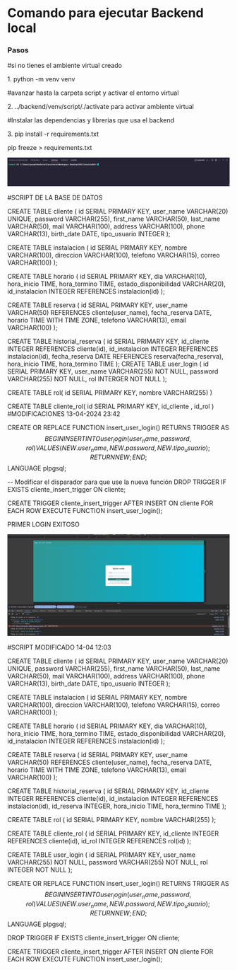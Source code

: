 <h1>Comando para ejecutar <b>Backend</b> local</h1>

<h3>Pasos</h3>

#si no tienes el ambiente virtual creado
<p>1.  python -m venv venv </p>

#avanzar hasta la carpeta script y activar el entorno virtual
<p>2. ../backend/venv/script/./activate para activar ambiente virtual</p>

#Instalar las dependencias  y librerias que usa el backend
<p>3.  pip install -r requirements.txt</p>


pip freeze > requirements.txt

![alt text](image.png)


#SCRIPT DE LA BASE DE DATOS

CREATE TABLE cliente (
    id SERIAL PRIMARY KEY,
    user_name VARCHAR(20) UNIQUE,
    password VARCHAR(255),
    first_name VARCHAR(50),
    last_name VARCHAR(50),
    mail VARCHAR(100),
    address VARCHAR(100),
    phone VARCHAR(13),
    birth_date DATE,
    tipo_usuario INTEGER
);

CREATE TABLE instalacion (
    id SERIAL PRIMARY KEY,
    nombre VARCHAR(100),
    direccion VARCHAR(100),
    telefono VARCHAR(15),
    correo VARCHAR(100)
);

CREATE TABLE horario (
    id SERIAL PRIMARY KEY,
    dia VARCHAR(10),
    hora_inicio TIME,
    hora_termino TIME,
    estado_disponibilidad VARCHAR(20),
    id_instalacion INTEGER REFERENCES instalacion(id)
);

CREATE TABLE reserva (
    id SERIAL PRIMARY KEY,
    user_name VARCHAR(50) REFERENCES cliente(user_name),
    fecha_reserva DATE,
    horario TIME WITH TIME ZONE, 
    telefono VARCHAR(13),
    email VARCHAR(100)
);

CREATE TABLE historial_reserva (
    id SERIAL PRIMARY KEY,
    id_cliente INTEGER REFERENCES cliente(id),
    id_instalacion INTEGER REFERENCES instalacion(id),
    fecha_reserva DATE REFERENCES reserva(fecha_reserva),
    hora_inicio TIME,
    hora_termino TIME
);
CREATE TABLE user_login (
    id SERIAL PRIMARY KEY,
    user_name VARCHAR(255) NOT NULL,
    password VARCHAR(255) NOT NULL,
    rol INTERGER NOT NULL
);

CREATE TABLE rol(
    id SERIAL PRIMARY KEY,
    nombre VARCHAR(255)
)

CREATE TABLE cliente_rol(
    id SERIAL PRIMARY KEY,
    id_cliente ,
    id_rol
)
#MODIFICACIONES 13-04-2024 23:42


CREATE OR REPLACE FUNCTION insert_user_login()
RETURNS TRIGGER AS $$
BEGIN
    INSERT INTO user_login (user_name, password, rol)
    VALUES (NEW.user_name, NEW.password, NEW.tipo_usuario);
    RETURN NEW;
END;
$$ LANGUAGE plpgsql;

-- Modificar el disparador para que use la nueva función
DROP TRIGGER IF EXISTS cliente_insert_trigger ON cliente;

CREATE TRIGGER cliente_insert_trigger
AFTER INSERT ON cliente
FOR EACH ROW
EXECUTE FUNCTION insert_user_login();


PRIMER LOGIN EXITOSO 

![alt text](image-1.png)


#SCRIPT MODIFICADO 14-04 12:03

CREATE TABLE cliente (
    id SERIAL PRIMARY KEY,
    user_name VARCHAR(20) UNIQUE,
    password VARCHAR(255),
    first_name VARCHAR(50),
    last_name VARCHAR(50),
    mail VARCHAR(100),
    address VARCHAR(100),
    phone VARCHAR(13),
    birth_date DATE,
    tipo_usuario INTEGER
);

CREATE TABLE instalacion (
    id SERIAL PRIMARY KEY,
    nombre VARCHAR(100),
    direccion VARCHAR(100),
    telefono VARCHAR(15),
    correo VARCHAR(100)
);

CREATE TABLE horario (
    id SERIAL PRIMARY KEY,
    dia VARCHAR(10),
    hora_inicio TIME,
    hora_termino TIME,
    estado_disponibilidad VARCHAR(20),
    id_instalacion INTEGER REFERENCES instalacion(id)
);

CREATE TABLE reserva (
    id SERIAL PRIMARY KEY,
    user_name VARCHAR(50) REFERENCES cliente(user_name),
    fecha_reserva DATE,
    horario TIME WITH TIME ZONE, 
    telefono VARCHAR(13),
    email VARCHAR(100)
);

CREATE TABLE historial_reserva (
    id SERIAL PRIMARY KEY,
    id_cliente INTEGER REFERENCES cliente(id),
    id_instalacion INTEGER REFERENCES instalacion(id),
    id_reserva INTEGER, 
    hora_inicio TIME,
    hora_termino TIME
);


CREATE TABLE rol (
    id SERIAL PRIMARY KEY,
    nombre VARCHAR(255)
);

CREATE TABLE cliente_rol (
    id SERIAL PRIMARY KEY,
    id_cliente INTEGER REFERENCES cliente(id),
    id_rol INTEGER REFERENCES rol(id)
);

CREATE TABLE user_login (
    id SERIAL PRIMARY KEY,
    user_name VARCHAR(255) NOT NULL,
    password VARCHAR(255) NOT NULL,
    rol INTEGER NOT NULL 
);

CREATE OR REPLACE FUNCTION insert_user_login()
RETURNS TRIGGER AS $$
BEGIN
    INSERT INTO user_login (user_name, password, rol)
    VALUES (NEW.user_name, NEW.password, NEW.tipo_usuario);
    RETURN NEW;
END;
$$ LANGUAGE plpgsql;


DROP TRIGGER IF EXISTS cliente_insert_trigger ON cliente;

CREATE TRIGGER cliente_insert_trigger
AFTER INSERT ON cliente
FOR EACH ROW
EXECUTE FUNCTION insert_user_login();
